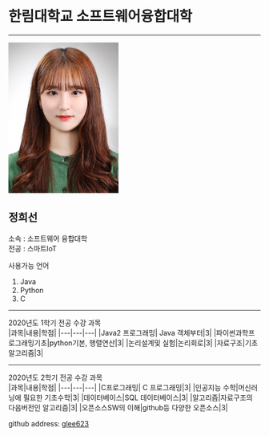 # 한림대학교 소프트웨어융합대학
---
<img src=증명사진2.jpg height=300 width=220>


정희선
---
소속 : 소프트웨어 융합대학   
전공 : 스마트IoT   

사용가능 언어  
1. Java   
2. Python   
3. C   

------------
2020년도 1학기 전공 수강 과목   
|과목|내용|학점|
|---|---|---|
|Java2 프로그래밍| Java 객체부터|3|
|파이썬과학프로그래밍기초|python기본, 행렬연산|3|
|논리설계및 실험|논리회로|3|
|자료구조|기초 알고리즘|3|

------------
2020년도 2학기 전공 수강 과목   
|과목|내용|학점|
|---|---|---|
|C프로그래밍| C 프로그래밍|3|
|인공지능 수학|머신러닝에 필요한 기초수학|3|
|데이터베이스|SQL 데이터베이스|3|
|알고리즘|자료구조의 다음버전인 알고리즘|3|
|오픈소스SW의 이해|github등 다양한 오픈소스|3|


github address: [glee623][github]

[github]:http://github.com/glee623
